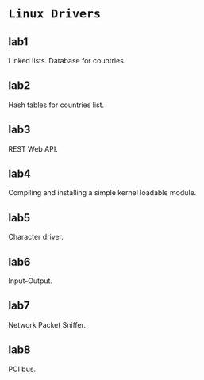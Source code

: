 # `Linux Drivers` 

## lab1
Linked lists. Database for countries.

## lab2
Hash tables for countries list.

## lab3
REST Web API.

## lab4
Compiling and installing a simple kernel loadable module.

## lab5
Character driver.

## lab6
Input-Output.

## lab7
Network Packet Sniffer.

## lab8
PCI bus.
